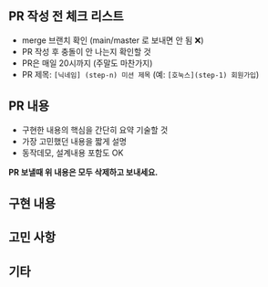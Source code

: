 ##  PR 작성 전 체크 리스트

* merge 브랜치 확인 (main/master 로 보내면 안 됨 :x:)
* PR 작성 후 충돌이 안 나는지 확인할 것
* PR은 매일 20시까지 (주말도 마찬가지)
* PR 제목: `[닉네임] (step-n) 미션 제목`  (예: `[호눅스](step-1) 회원가입`)
 
## PR 내용

* 구현한 내용의 핵심을 간단히 요약 기술할 것
* 가장 고민했던 내용을 짧게 설명
* 동작데모, 설계내용 포함도 OK

**PR 보낼때 위 내용은 모두 삭제하고 보내세요.**

## 구현 내용

## 고민 사항

## 기타
